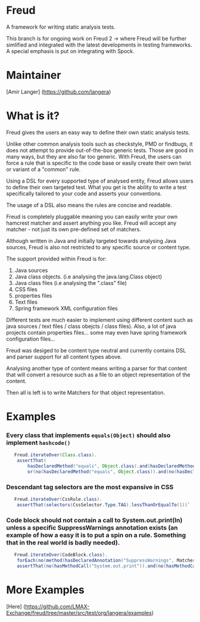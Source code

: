 Freud
=====

A framework for writing static analysis tests.


This branch is for ongoing work on Freud 2 -> where Freud will be further simlified and integrated with the latest developments in testing frameworks.
A special emphasis is put on integrating with Spock.   


Maintainer
==========

[Amir Langer] (https://github.com/langera)

What is it?
===========

Freud gives the users an easy way to define their own static analysis tests.
 
Unlike other common analysis tools such as checkstyle, PMD or findbugs, it does not attempt to provide out-of-the-box generic tests. Those are good in many ways, but they are also far too generic. With Freud, the users can force a rule that is specific to the code base or easily create their own twist or variant of a "common" rule.

Using a DSL for every supported type of analysed entity, Freud allows users to define their own targeted test. What you get is the ability to write a test specifically tailored to your code and asserts your conventions.

The usage of a DSL also means the rules are concise and readable.

Freud is completely pluggable meaning you can easily write your own hamcrest matcher and assert anything you like. Freud will accept any matcher - not just its own pre-defined set of matchers.

Although written in Java and initially targeted towards analysing Java sources, Freud is also not restricted to any specific source or content type.

The support provided within Freud is for:

1. Java sources
2. Java class objects. (i.e analysing the java.lang.Class object)
3. Java class files (i.e analysing the ".class" file)
4. CSS files
5. properties files
6. Text files
7. Spring framework XML configuration files

Different tests are much easier to implement using different content such as java sources / text files / class obejcts / class files). Also, a lot of java projects contain properties files... some may even have spring framework configuration files...

Freud was desiged to be content type neutral and currently contains DSL and parser support for all content types above.

Analysing another type of content means writing a parser for that content that will convert a resource such as a file to an object representation of the content.

Then all is left is to write Matchers for that object representation.

Examples
========

### Every class that implements `equals(Object)` should also implement `hashcode()`

```java
   Freud.iterateOver(Class.class).
	assertThat(  
		hasDeclaredMethod("equals", Object.class).and(hasDeclaredMethod("hashCode")).  
		or(no(hasDeclaredMethod("equals", Object.class)).and(no(hasDeclaredMethod("hashCode")))));
```
		  
### Descendant tag selectors are the most expansive in CSS 

```java
   Freud.iterateOver(CssRule.class).
	assertThat(selectors(CssSelector.Type.TAG).lessThanOrEqualTo(1))`  
```

### Code block should not contain a call to System.out.print(ln) unless a specific SuppressWarnings annotation exists (an example of how a easy it is to put a spin on a rule. Something that in the real world is badly needed).

```java
   Freud.iterateOver(CodeBlock.class).
	forEach(no(method(hasDeclaredAnnotation("SuppressWarnings", Matchers.containsString("printing to System.out here is OK. Honest."))))).  
	assertThat(no(hasMethodCall("System.out.print")).and(no(hasMethodCall("System.out.println"))))`  
```


More Examples
=============

[Here] (https://github.com/LMAX-Exchange/freud/tree/master/src/test/org/langera/examples)